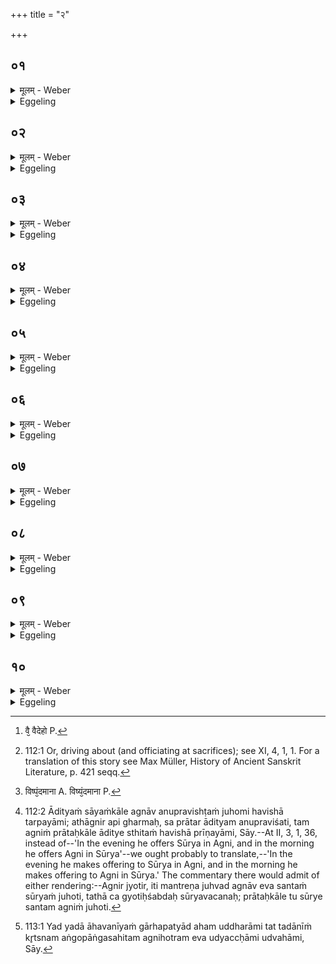+++
title = "२"

+++

##  ०१
<details><summary>मूलम् - Weber</summary>

जनको᳘ ह वै वै᳘देहो [^wbr_1] ॥  
ब्राह्मणै᳘र्धाव᳘यद्भिः समा᳘जगाम श्वेत᳘केतुनारुणेये᳘न सो᳘मशुष्मेण सा᳘त्ययज्ञिना या᳘ज्ञवल्क्येन ता᳘न्होवाच कथं᳘-कथमग्निहोत्रं᳘ जुहुथे᳘ति॥  

[^wbr_1]: वै᳘ वैदेहो P.
</details>

<details><summary>Eggeling</summary>

1. Now, Janaka of Videha once met some Brāhmaṇas who were travelling about [^egg_352], to wit, Śvetaketu Āruṇeya, Somaśushma Sātyayajñi, and Yājñavalkya. He said to them, 'How do ye each of you perform the Agnihotra?'

[^egg_352]: 112:1 Or, driving about (and officiating at sacrifices); see XI, 4, 1, 1. For a translation of this story see Max Müller, History of Ancient Sanskrit Literature, p. 421 seqq.
</details>

##  ०२
<details><summary>मूलम् - Weber</summary>

स᳘ होवाच॥  
श्वेत᳘केतुरारुणेयो᳘ घर्मा᳘वेव᳘ सम्राडहम᳘जस्रौ य᳘शसा विष्य᳘न्दमानावॗन्योऽन्य᳘स्मिन्जुहोमी᳘ति [^wbr_2] कथं तदि᳘त्यादित्यो वै᳘ घर्मस्त᳘ᳫं᳘ साय᳘मग्नौ᳘ जुहोम्यग्निर्वै᳘ घर्मस्त᳘म् प्रात᳘रादित्ये᳘ जुहोमी᳘ति किᳫं स᳘ भवति य᳘ एवं᳘ जुहोत्य᳘जस्र एव᳘ श्रिया य᳘शसा भवत्येत᳘योश्च देव᳘तयोः सा᳘युज्यᳫं सलोक᳘तां जयती᳘ति॥  

[^wbr_2]: विष्पं᳘दमाना A. विष्यं᳘दमाना P.
</details>

<details><summary>Eggeling</summary>

2. Śvetaketu Āruṇeya replied, 'O great king, I make offering, in one another, to two heats, never-failing and overflowing with glory.'--'How is that?' asked the king.--'Well, Āditya (the sun) is heat: to him I make offering in Agni in the evening; and Agni, indeed, is heat: to him I make offering in the morning in Āditya [^egg_353].'--'What becomes of him who offers in this way?' asked the

[^egg_353]: 112:2 Ādityaṁ sāyaṁkāle agnāv anupravishṭaṁ juhomi havishā tarpayāmi; athāgnir api gharmaḥ, sa prātar ādityam anupraviśati, tam agniṁ prātaḥkāle āditye sthitaṁ havishā prīṇayāmi, Sāy.--At II, 3, 1, 36, instead of--'In the evening he offers Sūrya in Agni, and in the morning he offers Agni in Sūrya'--we ought probably to translate,--'In the evening he makes offering to Sūrya in Agni, and in the morning he makes offering to Agni in Sūrya.' The commentary there would admit of either rendering:--Agnir jyotir, iti mantreṇa juhvad agnāv eva santaṁ sūryaṁ juhoti, tathā ca gyotiḥśabdaḥ sūryavacanaḥ; prātaḥkāle tu sūrye santam agniṁ juhoti.

king.--'He verily becomes never-failing in prosperity and glory, and attains to 'the fellowship of those two deities, and to an abode in their world.'
</details>

##  ०३
<details><summary>मूलम् - Weber</summary>

अ᳘थ होवाच शो᳘मशुष्मः सा᳘त्ययज्ञिः॥  
ते᳘ज एव᳘ सम्राडहं ते᳘जसि जुहोमी᳘ति कथं तदि᳘त्यादित्यो वै ते᳘जस्त᳘ᳫं᳘ साय᳘मग्नौ᳘ जुहोम्यग्निर्वै ते᳘जस्त᳘म् प्रात᳘रादित्ये᳘ जुहोमी᳘ति किᳫं स᳘ भवति य᳘ एवं᳘ जुहोती᳘ति तेजस्वी᳘ यशस्व्य᳘न्नादो᳘ भवत्येत᳘योश्चैव᳘ देव᳘तयोः सा᳘युज्यᳫं सलोक᳘तां जयती᳘ति॥
</details>

<details><summary>Eggeling</summary>

3. Then Somaśushma Sātyayajñi said, 'I, O king, make offering to light in light.'--'How is that?' asked the king.--'Well, Āditya is light: to him I make offering in Agni in the evening; and Agni, indeed, is light: to him I make offering in Āditya in the morning.'--'What becomes of him who offers in this way? He verily becomes lightsome, and glorious, and prosperous; and attains to the fellowship of those two deities, and to an abode in their world.'
</details>

##  ०४
<details><summary>मूलम् - Weber</summary>

अ᳘थ होवाच या᳘ज्ञवल्क्यः॥  
य᳘दह᳘मग्नि᳘मुद्ध᳘राम्यग्निहोत्र᳘मेव तदु᳘द्यछाम्यादित्यं वा᳘ अस्तं य᳘न्तᳫं स᳘र्वे देवा अ᳘नुयन्ति ते᳘ म एत᳘मग्निमु᳘द्धृतं दृॗष्ट्वोपा᳘वर्तन्ते᳘ऽथाहम् पा᳘त्राणि निर्णि᳘ज्योपवा᳘प्याग्निहोत्रीं᳘ दोहयित्वा प᳘श्यन्प᳘श्यतस्तर्पयामी᳘ति त्वं ने᳘दिष्ठं याज्ञवल्क्याग्निहोत्र᳘स्यामीमांसिष्ठा धेनुशतं᳘ ददामी᳘ति होवाच नॗ त्वेॗवैनयोस्त्वमु᳘त्क्रात्रिं न ग᳘तिं न᳘ प्रतिष्ठां न तृ᳘प्तिं न पु᳘नरा᳘वृत्तिं न᳘ लोक᳘म् प्रत्युत्थायि᳘नमि᳘त्युक्त्वा र᳘थमास्था᳘य प्रधावयां᳘ चकार॥
</details>

<details><summary>Eggeling</summary>

4. Then Yājñavalkya said, 'When I take out the fire (from the Gārhapatya), it is the Agnihotra itself, I thereby raise [^egg_354] Now when Āditya (the sun) sets, all the gods follow him; and when they see that fire taken out by me, they turn back. Having then cleansed the (sacrificial) vessels, and deposited them (on the Vedi), and having milked the Agnihotra cow, I gladden them, when I see them, and when they see me.'--'Thou, O Yājñavalkya, hast inquired most closely into the nature of the Agnihotra,' said the king; 'I bestow a hundred cows on thee. But not even thou (knowest) either the uprising, or the progress, or the support, or the contentment, or the return, or the renascent world of those two (libations of the Agnihotra).' Thus saying, he mounted his car and drove away.

[^egg_354]: 113:1 Yad yadā āhavanīyaṁ gārhapatyād aham uddharāmi tat tadānīṁ kr̥tsnam aṅgopāṅgasahitam agnihotram eva udyaccḥāmi udvahāmi, Sāy.
</details>

##  ०५
<details><summary>मूलम् - Weber</summary>

ते᳘ होचुः॥  
अ᳘ति वै᳘ नोऽयं᳘ राजन्य᳘बन्धुरवादीद्ध᳘न्तैनम् ब्रह्मो᳘द्यमाह्व᳘यामहा इ᳘ति स᳘ होवाच या᳘ज्ञवल्क्यो ब्राह्मणा वै᳘ वय᳘ᳫं᳘ स्मो राजन्य᳘बन्धुरसौ य᳘द्यमुं᳘ वयं ज᳘येम क᳘मजैष्मे᳘ति ब्रूयामा᳘थ य᳘द्यसा᳘वस्मान्ज᳘येद्ब्राह्मणा᳘न्राजन्य᳘बन्धुरजैषीदि᳘ति नो ब्रूयुॗर्मेदमा᳘दृढ्वमि᳘ति त᳘द्धास्य जज्ञुर᳘थ ह या᳘ज्ञवल्क्यो र᳘थमास्ता᳘यानुप्रधावयां᳘ चकार त᳘ᳫं᳘ हान्वा᳘जगाम स᳘ होवाचाग्निहोत्रं᳘ याज्ञवल्क्य वे᳘दितू३मि᳘त्यग्निहोत्र᳘ᳫं᳘ सम्राडि᳘ति॥
</details>

<details><summary>Eggeling</summary>

5. They said, 'Surely, this fellow of a Rājanya has outtalked us: come, let us challenge him to

a theological disputation!' Yājñavalkya said, 'We are Brāhmaṇas, and he is a Rājanya: if we were to vanquish him, whom should we say we had vanquished? But if he were to vanquish us, people would say of us that a Rājanya had vanquished Brāhmaṇas: do not think of this!' They approved of his words. But Yājñavalkya, mounting his car, drove after (the king). He overtook him, and he (the king) said, 'Is it to know the Agnihotra, Yājñavalkya?'--'The Agnihotra, O king!' he replied.
</details>

##  ०६
<details><summary>मूलम् - Weber</summary>

ते वा᳘ एते᳟॥  
आ᳘हुती हुते उ᳘त्क्रामतः ते᳘ अन्त᳘रिक्षमा᳘विशतस्ते᳘ अन्त᳘रिक्षमेॗवाहवनी᳘यं कुर्वा᳘ते वायु᳘ᳫं᳘ समि᳘धम् म᳘रीचीरेव᳘ शुक्रामा᳘हुतिं ते᳘ अन्त᳘रिक्षं तर्पयतस्ते त᳘त उ᳘त्क्रामतः॥
</details>

<details><summary>Eggeling</summary>

6. ‘Well, those two libations, when offered, rise upwards: they enter the air, and make the air their offering-fire, the wind their fuel, the sun-motes their pure libation: they satiate the air, and rise upwards therefrom.
</details>

##  ०७
<details><summary>मूलम् - Weber</summary>

ते दि᳘वमा᳘विशतः॥  
ते दि᳘वमेॗवाहवनी᳘यं कुर्वा᳘ते आदित्य᳘ᳫं᳘ समि᳘धं चन्द्र᳘मसमेव᳘ शुक्रामा᳘हुतिं ते दि᳘वं तर्पयतस्ते त᳘त आ᳘वर्तेते॥
</details>

<details><summary>Eggeling</summary>

7. ‘They enter the sky, and make the sky their offering-fire, the sun their fuel, and the moon their pure libation: they satiate the sky, and return from there.
</details>

##  ०८
<details><summary>मूलम् - Weber</summary>

ते᳘ इमामा᳘विशतः॥  
ते᳘ इमा᳘मेॗवाहवनी᳘यं कुर्वा᳘ते अग्नि᳘ᳫं᳘ समि᳘धमो᳘षधीरेव᳘ शुक्रामा᳘हुतिं ते᳘ इमां᳘ तर्पयतस्ते त᳘त उ᳘त्क्रामतः॥
</details>

<details><summary>Eggeling</summary>

8. ‘They enter this (earth), and make this (earth) their offering-fire, the fire their fuel, and the herbs their pure libation: they satiate this (earth), and rise upwards therefrom.
</details>

##  ०९
<details><summary>मूलम् - Weber</summary>

ते पु᳘रुषमा᳘विशतः॥  
त᳘स्य मु᳘खमेॗवाहवनी᳘यं कुर्वा᳘ते जिह्वा᳘ᳫं᳘ समि᳘धम᳘न्नमेव᳘ शुक्रामा᳘हुतिं ते पु᳘रुषं तर्पयतः स य᳘ एवं᳘ विद्वा᳘नश्ना᳘त्यग्निहोत्र᳘मेॗवास्य हुत᳘म् भवति ते त᳘त उ᳘त्क्रामतः॥
</details>

<details><summary>Eggeling</summary>

9. ‘They enter man, and make his mouth their offering-fire, his tongue their fuel, and food their pure libation: they satiate man; and, verily, for him who, knowing this, eats food the Agnihotra comes to be offered. They rise upwards from there.
</details>

##  १०
<details><summary>मूलम् - Weber</summary>

ते स्त्रि᳘यमा᳘विशतः॥  
त᳘स्या उप᳘स्थमेॗवाहवनी᳘यं कुर्वा᳘ते धा᳘रकाᳫं समि᳘धं धा᳘रका ह वै ना᳘मैॗषैत᳘या ह वै᳘ प्रजा᳘पतिः प्रजा᳘ धारयां᳘ चकार रे᳘त एव᳘ शुक्रामा᳘हुतिं ते स्त्रि᳘यं तर्पयतः स य᳘ एवं᳘ विद्वा᳘न्मिथुन᳘मुपै᳘त्यग्निहोत्र᳘मेॗवास्य हुत᳘म् भवति यस्त᳘तः पुत्रो जा᳘यते स᳘ लोकः᳘ प्रत्युत्थाॗय्येत᳘दग्निहोत्रं᳘ याज्ञवल्क्य ना᳘तः प᳘रमस्ती᳘ति होवाच त᳘स्मै ह या᳘ज्ञवल्क्यो व᳘रं ददौ स᳘ होवाच कामप्रश्न᳘ एव᳘ मे त्व᳘यि याज्ञवल्क्यासदि᳘ति त᳘तो ब्रह्मा᳘ जनक᳘ आस॥
</details>
<details><summary>Eggeling</summary>

10. 'They enter woman, and make her lap their offering-fire, her womb the fuel,--for that (womb) is called the bearer, because by it Prajāpati bore creatures,--and the seed their pure libation: they satiate woman; and, verily, for him who, knowing this, approaches his mate, the Agnihotra comes to

be offered. The son who is born therefrom is the renascent world: this is the Agnihotra, Yājñavalkya, there is nothing higher than this.' Thus he spoke; and Yājñavalkya granted him a boon. He said, 'Let mine be the (privilege of) asking questions of thee when I list, Yājñavalkya!' Thenceforth Janaka was a Brahman.
</details>

